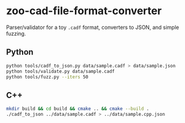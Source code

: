 # zoo-cad-file-format-converter
Parser/validator for a toy `.cadf` format, converters to JSON, and simple fuzzing.

## Python
```bash
python tools/cadf_to_json.py data/sample.cadf > data/sample.json
python tools/validate.py data/sample.cadf
python tools/fuzz.py --iters 50
```

## C++
```bash
mkdir build && cd build && cmake .. && cmake --build .
./cadf_to_json ../data/sample.cadf > ../data/sample.cpp.json
```
